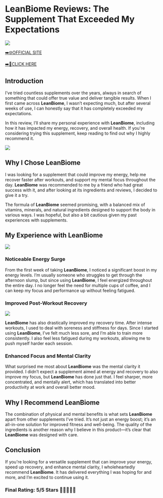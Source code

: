 # **LeanBiome Reviews**: The Supplement That Exceeded My Expectations

[![](https://static.vecteezy.com/system/resources/thumbnails/019/896/014/small/buy-now-gradient-button-with-cart-symbol-buy-now-illustration-png.png)](https://edetoop.top/lander/sugarpreland-1/lebio.html) 

[➡️🌐OFFICIAL SITE](https://edetoop.top/lander/sugarpreland-1/lebio.html) 

[➡️🔗CLICK HERE](https://edetoop.top/lander/sugarpreland-1/lebio.html) 


## Introduction

I’ve tried countless supplements over the years, always in search of something that could offer true value and deliver tangible results. When I first came across **LeanBiome**, I wasn’t expecting much, but after several weeks of use, I can honestly say that it has completely exceeded my expectations.

In this review, I’ll share my personal experience with **LeanBiome**, including how it has impacted my energy, recovery, and overall health. If you're considering trying this supplement, keep reading to find out why I highly recommend it.

[![](https://wallpapers.com/images/hd/red-order-now-button-udg4jcj4arvn8b0n-2.png)](https://edetoop.top/lander/sugarpreland-1/lebio.html)  

## Why I Chose **LeanBiome**

I was looking for a supplement that could improve my energy, help me recover faster after workouts, and support my mental focus throughout the day. **LeanBiome** was recommended to me by a friend who had great success with it, and after looking at its ingredients and reviews, I decided to give it a try.

The formula of **LeanBiome** seemed promising, with a balanced mix of vitamins, minerals, and natural ingredients designed to support the body in various ways. I was hopeful, but also a bit cautious given my past experiences with supplements.

## My Experience with **LeanBiome**

[![](https://static.vecteezy.com/system/resources/thumbnails/019/896/014/small/buy-now-gradient-button-with-cart-symbol-buy-now-illustration-png.png)](https://edetoop.top/lander/sugarpreland-1/lebio.html)

### Noticeable Energy Surge

From the first week of taking **LeanBiome**, I noticed a significant boost in my energy levels. I’m usually someone who struggles to get through the afternoon slump, but since using **LeanBiome**, I feel energized throughout the entire day. I no longer feel the need for multiple cups of coffee, and I can keep my focus and performance up without feeling fatigued.

### Improved Post-Workout Recovery

[![](https://wallpapers.com/images/hd/red-order-now-button-udg4jcj4arvn8b0n-2.png)](https://edetoop.top/lander/sugarpreland-1/lebio.html)  

**LeanBiome** has also drastically improved my recovery time. After intense workouts, I used to deal with soreness and stiffness for days. Since I started using **LeanBiome**, I’ve felt much less sore, and I’m able to train more consistently. I also feel less fatigued during my workouts, allowing me to push myself harder each session.

### Enhanced Focus and Mental Clarity

What surprised me most about **LeanBiome** was the mental clarity it provided. I didn’t expect a supplement aimed at energy and recovery to also improve my focus, but **LeanBiome** has done just that. I feel sharper, more concentrated, and mentally alert, which has translated into better productivity at work and overall better mood.

## Why I Recommend **LeanBiome**

The combination of physical and mental benefits is what sets **LeanBiome** apart from other supplements I’ve tried. It’s not just an energy boost; it’s an all-in-one solution for improved fitness and well-being. The quality of the ingredients is another reason why I believe in this product—it’s clear that **LeanBiome** was designed with care.

## Conclusion

If you're looking for a versatile supplement that can improve your energy, speed up recovery, and enhance mental clarity, I wholeheartedly recommend **LeanBiome**. It has delivered everything I was hoping for and more, and I’m excited to continue using it.

### Final Rating: 5/5 Stars 🌟🌟🌟🌟🌟
